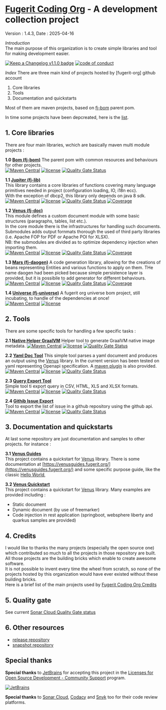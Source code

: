 # [Fugerit Coding Org](https://www.fugerit.org) - A development collection project

Version : 1.4.3, Date : 2025-04-16

*Introduction*  
The main purpose of this organization is to create simple libraries and tool for making development easier.

[![Keep a Changelog v1.1.0 badge](https://img.shields.io/badge/changelog-Keep%20a%20Changelog%20v1.1.0-%23E05735)](https://github.com/fugerit-org/.github/blob/main/profile/CHANGELOG.md) 
[![code of conduct](https://img.shields.io/badge/conduct-Contributor%20Covenant-purple.svg)](https://github.com/fugerit-org/fj-universe/blob/main/CODE_OF_CONDUCT.md)

*Index*
There are three main kind of projects hosted by [fugerit-org] github account
1. Core libraries 
2. Tools
3. Documentation and quickstarts

Most of them are maven projects, based on [fj-bom](https://github.com/fugerit-org/fj-bom) parent pom.  

In time some projects have been depcreated, here is the [list](http://github-org.fugerit.org/profile/DEPRECATED.html).

## 1. Core libraries

There are four main libraries, wchich are basically maven multi module projects : 
  
**1.0 [Bom (fj-bom)](https://github.com/fugerit-org/fj-bom)**
The parent pom with common resources and behaviours for other projects.  
[![Maven Central](https://img.shields.io/maven-central/v/org.fugerit.java/fj-bom.svg)](https://central.sonatype.com/artifact/org.fugerit.java/fj-bom)
[![license](https://img.shields.io/badge/License-Apache%20License%202.0-teal.svg)](https://opensource.org/licenses/Apache-2.0)
[![Quality Gate Status](https://sonarcloud.io/api/project_badges/measure?project=fugerit-org_fj-bom&metric=alert_status)](https://sonarcloud.io/summary/new_code?id=fugerit-org_fj-bom)

**1.1 [Jupiter (fj-lib)](https://github.com/fugerit-org/fj-lib)**  
This library contains a core libraries of functions covering many language primitives needed in project (configuration loading, IO, i18n ecc).  
With the exception of dbcp2, this library only depends on java 8 sdk.  
[![Maven Central](https://img.shields.io/maven-central/v/org.fugerit.java/fj-core.svg)](https://central.sonatype.com/artifact/org.fugerit.java/fj-core)
[![license](https://img.shields.io/badge/License-Apache%20License%202.0-teal.svg)](https://opensource.org/licenses/Apache-2.0)
[![Quality Gate Status](https://sonarcloud.io/api/project_badges/measure?project=fugerit-org_fj-lib&metric=alert_status)](https://sonarcloud.io/summary/new_code?id=fugerit-org_fj-lib)
[![Coverage](https://sonarcloud.io/api/project_badges/measure?project=fugerit-org_fj-lib&metric=coverage)](https://sonarcloud.io/summary/new_code?id=fugerit-org_fj-lib) 

**1.2 [Venus (fj-doc)](https://github.com/fugerit-org/fj-doc)**  
This module defines a custom document module with some basic structures (paragraphs, tables, list etc.).  
In the core module there is the infrastructures for handling such documents.  
Submodules adds output fornmats thorough the used of third party libraries (i.e. Apache FOP for PDF or Apache POI for XLSX).  
NB: the submodules are divided as to optimize dependency injection when importing them.  
[![Maven Central](https://img.shields.io/maven-central/v/org.fugerit.java/fj-doc-base.svg)](https://central.sonatype.com/artifact/org.fugerit.java/fj-doc-base)
[![license](https://img.shields.io/badge/License-Apache%20License%202.0-teal.svg)](https://opensource.org/licenses/Apache-2.0)
[![Quality Gate Status](https://sonarcloud.io/api/project_badges/measure?project=fugerit-org_fj-doc&metric=alert_status)](https://sonarcloud.io/summary/new_code?id=fugerit-org_fj-doc)
[![Coverage](https://sonarcloud.io/api/project_badges/measure?project=fugerit-org_fj-doc&metric=coverage)](https://sonarcloud.io/summary/new_code?id=fugerit-org_fj-doc) 

**1.3 [Mars (fj-daogen)](https://github.com/fugerit-org/fj-daogen)**
A code generation library, allowing for the creations of beans representing Entities and various functions to apply on them.
THe name daogen had been picked because simple persistence layer is provided, but it is possibile to add generator for different behaviours.  
[![Maven Central](https://img.shields.io/maven-central/v/org.fugerit.java/fj-daogen-base.svg)](https://central.sonatype.com/artifact/org.fugerit.java/fj-daogen-base)
[![license](https://img.shields.io/badge/License-Apache%20License%202.0-teal.svg)](https://opensource.org/licenses/Apache-2.0)
[![Quality Gate Status](https://sonarcloud.io/api/project_badges/measure?project=fugerit-org_fj-daogen&metric=alert_status)](https://sonarcloud.io/summary/new_code?id=fugerit-org_fj-daogen)
[![Coverage](https://sonarcloud.io/api/project_badges/measure?project=fugerit-org_fj-daogen&metric=coverage)](https://sonarcloud.io/summary/new_code?id=fugerit-org_fj-daogen) 

**1.4 [Universe (fj-universe)](https://github.com/fugerit-org/fj-universe)**
A fugerit org universe bom project, still incubating, to handle of the dependencies at once!  
[![Maven Central](https://img.shields.io/maven-central/v/org.fugerit.java.universe/fj-universe.svg)](https://central.sonatype.com/artifact/org.fugerit.java.universe/fj-universe)
[![license](https://img.shields.io/badge/License-Apache%20License%202.0-teal.svg)](https://opensource.org/licenses/Apache-2.0)

## 2. Tools  

There are some specific tools for handling a few specific tasks : 

**2.1 [Native Helper GraalVM](https://github.com/fugerit-org/native-helper-graalvm)**
Helper tool to generate GraalVM native image metadata.
[![Maven Central](https://img.shields.io/maven-central/v/org.fugerit.java/native-helper-graalvm.svg)](https://mvnrepository.com/artifact/org.fugerit.java/native-helper-graalvm)
[![license](https://img.shields.io/badge/License-Apache%20License%202.0-teal.svg)](https://opensource.org/licenses/Apache-2.0)
[![Quality Gate Status](https://sonarcloud.io/api/project_badges/measure?project=fugerit-org_native-helper-graalvm&metric=alert_status)](https://sonarcloud.io/summary/new_code?id=fugerit-org_native-helper-graalvm)

**2.2 [Yaml Doc Tool](https://github.com/fugerit-org/yaml-doc-tool)**
This simple tool parses a yaml document and produces an output using the [Venus](https://github.com/fugerit-org/fj-doc) library. In the current version has been tested on yaml representing Openapi specification. A [maven plugin](https://github.com/fugerit-org/yaml-doc-maven-plugin) is also provided.  
[![Maven Central](https://img.shields.io/maven-central/v/org.fugerit.java/yaml-doc-tool.svg)](https://mvnrepository.com/artifact/org.fugerit.java/yaml-doc-tool)
[![license](https://img.shields.io/badge/License-Apache%20License%202.0-teal.svg)](https://opensource.org/licenses/Apache-2.0)
[![Quality Gate Status](https://sonarcloud.io/api/project_badges/measure?project=fugerit-org_yaml-doc-tool&metric=alert_status)](https://sonarcloud.io/summary/new_code?id=fugerit-org_yaml-doc-tool)

**2.3 [Query Export Tool](https://github.com/fugerit-org/query-export-tool)**  
Simple tool ti export query in CSV, HTML, XLS and XLSX formats.  
[![Maven Central](https://img.shields.io/maven-central/v/org.fugerit.java/query-export-tool.svg)](https://mvnrepository.com/artifact/org.fugerit.java/query-export-tool)
[![license](https://img.shields.io/badge/License-Apache%20License%202.0-teal.svg)](https://opensource.org/licenses/Apache-2.0)
[![Quality Gate Status](https://sonarcloud.io/api/project_badges/measure?project=fugerit-org_query-export-tool&metric=alert_status)](https://sonarcloud.io/summary/new_code?id=fugerit-org_query-export-tool)

**2.4 [Githib Issue Export](https://github.com/fugerit-org/github-issue-export)**  
Tool to export the list of issue in a github repository using the github api.  
[![Maven Central](https://img.shields.io/maven-central/v/org.fugerit.java/github-issue-export.svg)](https://mvnrepository.com/artifact/org.fugerit.java/github-issue-export)
[![license](https://img.shields.io/badge/License-Apache%20License%202.0-teal.svg)](https://opensource.org/licenses/Apache-2.0)
[![Quality Gate Status](https://sonarcloud.io/api/project_badges/measure?project=fugerit-org_github-issue-export&metric=alert_status)](https://sonarcloud.io/summary/new_code?id=fugerit-org_github-issue-export)

## 3. Documentation and quickstarts  

At last some repository are just documentation and samples to other projects. for instance :  

**3.1 [Venus Guides](https://github.com/fugerit-org/fj-doc-guides)**  
This project contains a quickstart for [Venus](https://github.com/fugerit-org/fj-doc) library. 
There is some documentation at [https://venusguides.fugerit.org/](https://venusguides.fugerit.org/)
and some specific purpose guide, like the classic [Hello World](https://github.com/fugerit-org/fj-doc-guides/tree/main/fj-doc-guides-A001-hello-world-pdf),

**3.2 [Venus Quickstart](https://github.com/fugerit-org/fj-doc-quickstart)**  
This project contains a quickstart for [Venus](https://github.com/fugerit-org/fj-doc) library. Many examples are provided including :  
* Static document
* Dynamic document (by use of freemarker)
* Code injection in rest application (springboot, websphere liberty and quarkus samples are provided)  


## 4. Credits

I would like to thanks the many projects (especially the open source one) which contributed so much to all the projects in those repository are built.  
All those projects are the building bricks which enable to create awesome software.  
It is not possible to invent every time the wheel from scratch, so none of the projects hosted by this organization would have ever existed without these building bricks.  
Here is a brief list of the main projects used by [Fugerit Coding Org Credits](http://github-org.fugerit.org/profile/credits.html)

## 5. Quality gate

See current [Sonar Cloud Quality Gate status](https://sonarcloud.io/organizations/fugerit-org/projects)

## 6. Other resources

* [release repository](https://repo1.maven.org/maven2/org/fugerit/java/)
* [snapshot repository](https://oss.sonatype.org/content/repositories/snapshots/org/fugerit/java/)

## Special thanks

**Special thanks** to [JetBrains](https://www.jetbrains.com/) 
for accepting this project in the 
[Licenses for Open Source Development - Community Support](https://jb.gg/OpenSourceSupport) program.

[![JetBrains](https://universe.fugerit.org/src/docs/thanks/jetbrains.png)](https://universe.fugerit.org/src/docs/thanks/jetbrains.html)

**Special thanks** to [Sonar Cloud](https://sonarcloud.io/), 
[Codacy](https://www.codacy.com/) and 
[Snyk](https://snyk.io/) 
too for their code review platforms.

